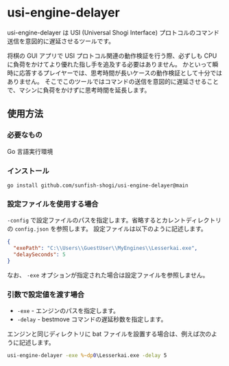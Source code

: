 # usi-engine-delayer

usi-engine-delayer は USI (Universal Shogi Interface) プロトコルのコマンド送信を意図的に遅延させるツールです。

将棋の GUI アプリで USI プロトコル関連の動作検証を行う際、必ずしも CPU に負荷をかけてより優れた指し手を追及する必要はありません。
かといって瞬時に応答するプレイヤーでは、思考時間が長いケースの動作検証として十分ではありません。
そこでこのツールではコマンドの送信を意図的に遅延させることで、マシンに負荷をかけずに思考時間を延長します。

## 使用方法

### 必要なもの

Go 言語実行環境

### インストール

```
go install github.com/sunfish-shogi/usi-engine-delayer@main
```

### 設定ファイルを使用する場合

`-config` で設定ファイルのパスを指定します。省略するとカレントディレクトリの `config.json` を参照します。
設定ファイルは以下のように記述します。

```json
{
  "exePath": "C:\\Users\\GuestUser\\MyEngines\\Lesserkai.exe",
  "delaySeconds": 5
}
```

なお、 `-exe` オプションが指定された場合は設定ファイルを参照しません。

### 引数で設定値を渡す場合

- `-exe` - エンジンのパスを指定します。
- `-delay` - bestmove コマンドの遅延秒数を指定します。

エンジンと同じディレクトリに bat ファイルを設置する場合は、例えば次のように記述します。

```bat
usi-engine-delayer -exe %~dp0\Lesserkai.exe -delay 5
```
